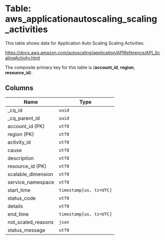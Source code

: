 # Table: aws_applicationautoscaling_scaling_activities

This table shows data for Application Auto Scaling Scaling Activities.

https://docs.aws.amazon.com/autoscaling/application/APIReference/API_ScalingActivity.html

The composite primary key for this table is (**account_id**, **region**, **resource_id**).

## Columns

| Name          | Type          |
| ------------- | ------------- |
|_cq_id|`uuid`|
|_cq_parent_id|`uuid`|
|account_id (PK)|`utf8`|
|region (PK)|`utf8`|
|activity_id|`utf8`|
|cause|`utf8`|
|description|`utf8`|
|resource_id (PK)|`utf8`|
|scalable_dimension|`utf8`|
|service_namespace|`utf8`|
|start_time|`timestamp[us, tz=UTC]`|
|status_code|`utf8`|
|details|`utf8`|
|end_time|`timestamp[us, tz=UTC]`|
|not_scaled_reasons|`json`|
|status_message|`utf8`|